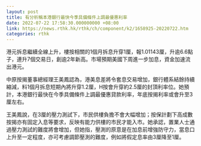 ```yaml
---
layout: post
title: 有分析稱本港銀行最快今季具備條件上調最優惠利率
date: 2022-07-22 17:58:30.000000000 +08:00
link: https://news.rthk.hk/rthk/ch/component/k2/1658925-20220722.htm
categories: rthk
---
```


港元拆息繼續全線上升，樓按相關的1個月拆息升穿1厘，報1.01143厘，升逾6.6點子，連升7個交易日，創逾2年新高。市場預期美國下周進一步加息，資金加速流出港元。

中原按揭董事總經理王美鳳認為，港美息差將令套息交易增加，銀行體系結餘持續縮減，料1個月拆息短期內將升穿1.2厘，H按會升穿約2.5厘的封頂利率位。她預計，本港銀行最快在今季具備條件上調最優惠貸款利率，年底按揭利率或會升至3厘左右。

王美鳳說，在3厘的壓力測試下，市民供樓負擔不會大幅增加；按保計劃下高成數按揭亦有固定入息等要求，反映有能力供樓的市民才能入市。她承認，置業人士通過壓力測試的難度將會增加，但她指，壓測的原意是在加息前增強防守力，當息口上升至一定程度，亦可考慮調節壓測的難度，例如將假定息率由3厘降至1厘。
